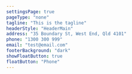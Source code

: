 ```yaml
---
settingsPage: true
pageType: "none"
tagline: "This is the tagline"
headerStyle: "HeaderMain"
address: "35 Boundary St, West End, Qld 4101"
phone: "1300 300 999"
email: "test@email.com"
footerBackground: "dark"
showFloatButton: true
floatButton: "Phone"
---
```


